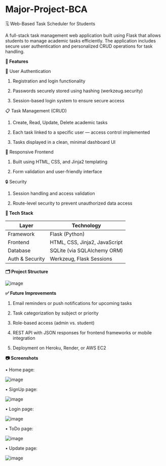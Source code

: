 # Major-Project-BCA
🗓️ Web-Based Task Scheduler for Students

A full-stack task management web application built using Flask that allows students to manage academic tasks efficiently. The application includes secure user authentication and personalized CRUD operations for task handling.


**🚀 Features**

🔐 User Authentication
 
1. Registration and login functionality

2. Passwords securely stored using hashing (werkzeug.security)

3. Session-based login system to ensure secure access
 
📋 Task Management (CRUD)

 1. Create, Read, Update, Delete academic tasks

 2. Each task linked to a specific user — access control implemented

 3. Tasks displayed in a clean, minimal dashboard UI

🎨 Responsive Frontend

 1. Built using HTML, CSS, and Jinja2 templating

 2. Form validation and user-friendly interface

🔒 Security
 
1. Session handling and access validation

2. Route-level security to prevent unauthorized data access


**🧠 Tech Stack**


   | Layer           | Technology                    |
   | --------------- | ----------------------------- |
   | Framework       | Flask (Python)                |
   | Frontend        | HTML, CSS, Jinja2, JavaScript |
   | Database        | SQLite (via SQLAlchemy ORM)   |
   | Auth & Security | Werkzeug, Flask Sessions      |


**🗂️ Project Structure**

![image](https://github.com/user-attachments/assets/fe8b0e5a-213e-49e7-b33c-004a945d75ff)


**✅ Future Improvements**

   1. Email reminders or push notifications for upcoming tasks

   2. Task categorization by subject or priority
   
   3. Role-based access (admin vs. student)
   
   4. REST API with JSON responses for frontend frameworks or mobile integration
   
   5. Deployment on Heroku, Render, or AWS EC2
      

**📷 Screenshots**


•	Home page:

![image](https://github.com/user-attachments/assets/f8c40458-8bdf-49e3-bd12-ddab0b7a07ba)

•	SignUp page:

 ![image](https://github.com/user-attachments/assets/f8233d7c-4815-4e86-a846-b59172ae63bb)

•	Login page:

![image](https://github.com/user-attachments/assets/68c88df2-3bb3-44c4-8d05-9d0fe2f90a2c) 

•	ToDo page:

![image](https://github.com/user-attachments/assets/3abfdc6a-63a0-4e02-bc0a-81ddd25e9bb2)

•	Update page:

![image](https://github.com/user-attachments/assets/4e9ba9cf-e03c-4108-81a8-a2fd63ff2b07)


